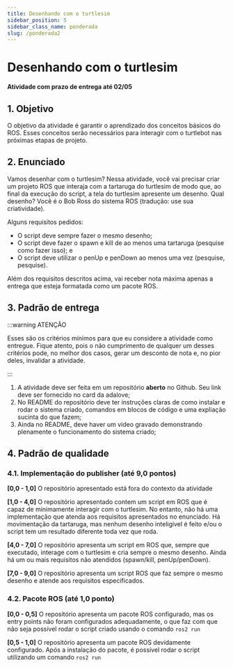 ```yaml
---
title: Desenhando com o turtlesim
sidebar_position: 5
sidebar_class_name: ponderada
slug: /ponderada2
---
```


# Desenhando com o turtlesim

**Atividade com prazo de entrega até 02/05**

## 1. Objetivo

O objetivo da atividade é garantir o aprendizado dos conceitos básicos do ROS.
Esses conceitos serão necessários para interagir com o turtlebot nas próximas
etapas de projeto.

## 2. Enunciado

Vamos desenhar com o turtlesim? Nessa atividade, você vai precisar criar um
projeto ROS que interaja com a tartaruga do turtlesim de modo que, ao final da
execução do script, a tela do turtlesim apresente um desenho. Qual desenho?
Você é o Bob Ross do sistema ROS (tradução: use sua criatividade).

Alguns requisitos pedidos:

* O script deve sempre fazer o mesmo desenho;
* O script deve fazer o spawn e kill de ao menos uma tartaruga (pesquise como
  fazer isso); e
* O script deve utilizar o penUp e penDown ao menos uma vez (pesquise,
  pesquise).

Além dos requisitos descritos acima, vai receber nota máxima apenas a entrega
que esteja formatada como um pacote ROS.

## 3. Padrão de entrega

:::warning ATENÇÃO

Esses são os critérios mínimos para que eu considere a atividade como entregue.
Fique atento, pois o não cumprimento de qualquer um desses critérios pode, no
melhor dos casos, gerar um desconto de nota e, no pior deles, invalidar a
atividade.

:::

1. A atividade deve ser feita em um repositório **aberto** no Github. Seu link
deve ser fornecido no card da adalove;
2. No README do repositório deve ter instruções claras de como instalar e rodar o
sistema criado, comandos em blocos de código e uma expliação sucinta do que
fazem;
3. Ainda no README, deve haver um vídeo gravado demonstrando plenamente o
funcionamento do sistema criado;

## 4. Padrão de qualidade

### 4.1. Implementação do publisher (até 9,0 pontos)

**[0,0 - 1,0]**
O repositório apresentado está fora do contexto da atividade

**[1,0 - 4,0]**
O repositório apresentado contem um script em ROS que é capaz de minimamente
interagir com o turtlesim. No entanto, não há uma implementação que atenda aos
requisitos apresentados no enunciado. Há movimentação da tartaruga, mas nenhum
desenho inteligível é feito e/ou o script tem um resultado diferente toda vez
que roda.

**[4,0 - 7,0]**
O repositório apresenta um script em ROS que, sempre que executado, interage
com o turtlesim e cria sempre o mesmo desenho. Ainda há um ou mais requisitos
não atendidos (spawn/kill, penUp/penDown).

**[7,0 - 9,0]**
O repositório apresenta um script ROS que faz sempre o mesmo desenho e atende
aos requisitos especificados.

### 4.2. Pacote ROS (até 1,0 ponto)

**[0,0 - 0,5]**
O repositório apresenta um pacote ROS configurado, mas os entry points não
foram configurados adequadamente, o que faz com que não seja possível rodar o
script criado usando o comando `ros2 run`

**[0,5 - 1,0]**
O repositório apresenta um pacote ROS devidamente configurado. Após a
instalação do pacote, é possível rodar o script utilizando um comando `ros2
run`
